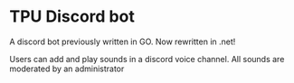# TPU Discord bot

A discord bot previously written in GO. Now rewritten in .net!

Users can add and play sounds in a discord voice channel. All sounds are moderated by an administrator
